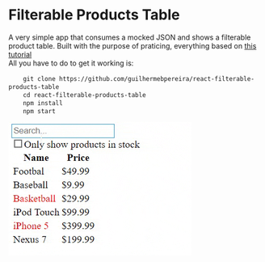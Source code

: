 # Filterable Products Table

A very simple app that consumes a mocked JSON and shows a filterable product table.
Built with the purpose of praticing, everything based on [this tutorial](https://reactjs.org/docs/thinking-in-react.html)<br />
All you have to do to get it working is:
```
    git clone https://github.com/guilhermebpereira/react-filterable-products-table
    cd react-filterable-products-table
    npm install
    npm start
```
![preview gif](preview.gif)
